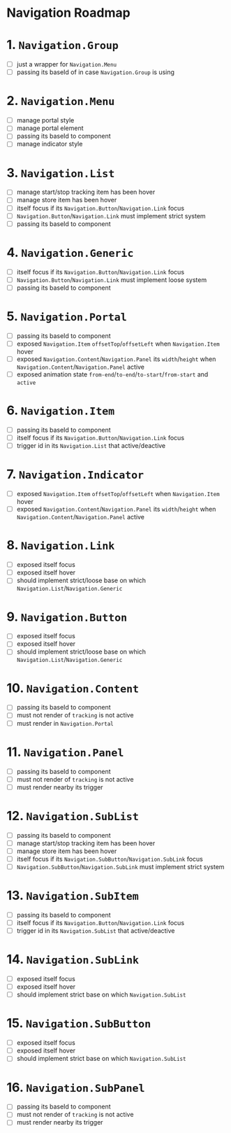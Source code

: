 # Navigation Roadmap

# 1. `Navigation.Group`

- [ ] just a wrapper for `Navigation.Menu`
- [ ] passing its baseId of in case `Navigation.Group` is using

# 2. `Navigation.Menu`

- [ ] manage portal style
- [ ] manage portal element
- [ ] passing its baseId to component
- [ ] manage indicator style

# 3. `Navigation.List`

- [ ] manage start/stop tracking item has been hover
- [ ] manage store item has been hover
- [ ] itself focus if its `Navigation.Button`/`Navigation.Link` focus
- [ ] `Navigation.Button`/`Navigation.Link` must implement strict system
- [ ] passing its baseId to component

# 4. `Navigation.Generic`

- [ ] itself focus if its `Navigation.Button`/`Navigation.Link` focus
- [ ] `Navigation.Button`/`Navigation.Link` must implement loose system
- [ ] passing its baseId to component

# 5. `Navigation.Portal`

- [ ] passing its baseId to component
- [ ] exposed `Navigation.Item` `offsetTop`/`offsetLeft` when `Navigation.Item` hover
- [ ] exposed `Navigation.Content`/`Navigation.Panel` its `width`/`height` when `Navigation.Content`/`Navigation.Panel` active
- [ ] exposed animation state `from-end`/`to-end`/`to-start`/`from-start` and `active`

# 6. `Navigation.Item`

- [ ] passing its baseId to component
- [ ] itself focus if its `Navigation.Button`/`Navigation.Link` focus
- [ ] trigger id in its `Navigation.List` that active/deactive

# 7. `Navigation.Indicator`

- [ ] exposed `Navigation.Item` `offsetTop`/`offsetLeft` when `Navigation.Item` hover
- [ ] exposed `Navigation.Content`/`Navigation.Panel` its `width`/`height` when `Navigation.Content`/`Navigation.Panel` active

# 8. `Navigation.Link`

- [ ] exposed itself focus
- [ ] exposed itself hover
- [ ] should implement strict/loose base on which `Navigation.List`/`Navigation.Generic`

# 9. `Navigation.Button`

- [ ] exposed itself focus
- [ ] exposed itself hover
- [ ] should implement strict/loose base on which `Navigation.List`/`Navigation.Generic`

# 10. `Navigation.Content`

- [ ] passing its baseId to component
- [ ] must not render of `tracking` is not active
- [ ] must render in `Navigation.Portal`

# 11. `Navigation.Panel`

- [ ] passing its baseId to component
- [ ] must not render of `tracking` is not active
- [ ] must render nearby its trigger

# 12. `Navigation.SubList`

- [ ] passing its baseId to component
- [ ] manage start/stop tracking item has been hover
- [ ] manage store item has been hover
- [ ] itself focus if its `Navigation.SubButton`/`Navigation.SubLink` focus
- [ ] `Navigation.SubButton`/`Navigation.SubLink` must implement strict system

# 13. `Navigation.SubItem`

- [ ] passing its baseId to component
- [ ] itself focus if its `Navigation.Button`/`Navigation.Link` focus
- [ ] trigger id in its `Navigation.SubList` that active/deactive

# 14. `Navigation.SubLink`

- [ ] exposed itself focus
- [ ] exposed itself hover
- [ ] should implement strict base on which `Navigation.SubList`

# 15. `Navigation.SubButton`

- [ ] exposed itself focus
- [ ] exposed itself hover
- [ ] should implement strict base on which `Navigation.SubList`

# 16. `Navigation.SubPanel`

- [ ] passing its baseId to component
- [ ] must not render of `tracking` is not active
- [ ] must render nearby its trigger
